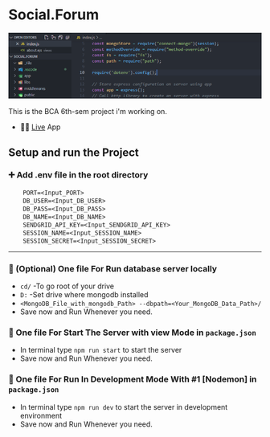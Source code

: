 # Social.Forum

![Social-Forum_banner](./_File/Social-forum_banner.png)

This is the BCA 6th-sem project i'm working on.
- 🐱‍🏍 [Live][lnk0001] App

## Setup and run the Project
### ➕ Add .env file in the root directory

```Plain
    PORT=<Input_PORT>
    DB_USER=<Input_DB_USER>
    DB_PASS=<Input_DB_PASS>
    DB_NAME=<Input_DB_NAME>
    SENDGRID_API_KEY=<Input_SENDGRID_API_KEY>
    SESSION_NAME=<Input_SESSION_NAME>
    SESSION_SECRET=<Input_SESSION_SECRET>
```

---

### 🍿 (Optional) One file For Run database server locally

- `cd/` -To go root of your drive
- `D:` -Set drive where mongodb installed
- `<MongoDB_File_with_mongodb_Path> --dbpath=<Your_MongoDB_Data_Path>/`
- Save now and Run Whenever you need.

### 🍿 One file For Start The Server with view Mode in `package.json`

- In terminal type `npm run start` to start the server
- Save now and Run Whenever you need.

### 🍿 One file For Run In Development Mode With #1 [Nodemon] in `package.json`

- In terminal type `npm run dev` to start the server in development environment
- Save now and Run Whenever you need.

<!-- External links -->
[lnk0001]: https://aroot-user-social-forum.herokuapp.com